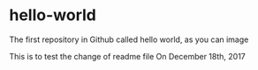 # hello-world
The first repository in Github called hello world, as you can image

This is to test the change of readme file
On December 18th, 2017
